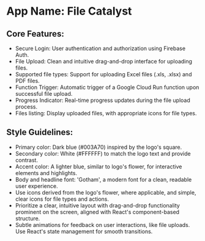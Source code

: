 # **App Name**: File Catalyst

## Core Features:

- Secure Login: User authentication and authorization using Firebase Auth.
- File Upload: Clean and intuitive drag-and-drop interface for uploading files.
- Supported file types: Support for uploading Excel files (.xls, .xlsx) and PDF files.
- Function Trigger: Automatic trigger of a Google Cloud Run function upon successful file upload.
- Progress Indicator: Real-time progress updates during the file upload process.
- Files listing: Display uploaded files, with appropriate icons for file types.

## Style Guidelines:

- Primary color: Dark blue (#003A70) inspired by the logo's square.
- Secondary color: White (#FFFFFF) to match the logo text and provide contrast.
- Accent color: A lighter blue, similar to logo's flower, for interactive elements and highlights.
- Body and headline font: 'Gotham', a modern font for a clean, readable user experience.
- Use icons derived from the logo's flower, where applicable, and simple, clear icons for file types and actions.
- Prioritize a clear, intuitive layout with drag-and-drop functionality prominent on the screen, aligned with React's component-based structure.
- Subtle animations for feedback on user interactions, like file uploads. Use React's state management for smooth transitions.